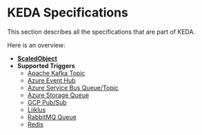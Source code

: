 # KEDA Specifications

This section describes all the specifications that are part of KEDA.

Here is an overview:

- [**ScaledObject**](./ScaledObject.md)
- **Supported Triggers**
    - [Apache Kafka Topic](./triggers/apache-kafka-topic.md)
    - [Azure Event Hub](./triggers/azure-event-hub.md)
    - [Azure Service Bus Queue/Topic](./triggers/azure-service-bus.md)
    - [Azure Storage Queue](./triggers/azure-storage-queue.md)
    - [GCP Pub/Sub](./triggers/gcp-pub-sub.md)
    - [Liiklus](./triggers/liiklus-topic.md)
    - [RabbitMQ Queue](./triggers/rabbit-mq-queue.md)
    - [Redis](./triggers/redis.md)